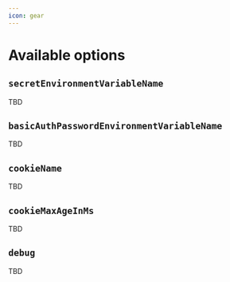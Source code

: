 ```yaml
---
icon: gear
---
```


# Available options

## `secretEnvironmentVariableName`

TBD

## `basicAuthPasswordEnvironmentVariableName`

TBD

## `cookieName`

TBD

## `cookieMaxAgeInMs`

TBD

## `debug`

TBD

